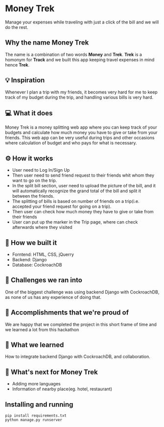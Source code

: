 # Money Trek

Manage your expenses while traveling with just a click of the bill and we will do the rest.

## Why the name **Money Trek**

The name is a combination of two words **Money** and **Trek**. **Trek** is a homonym for **Track** and we built this app keeping travel expenses in mind hence **Trek**.
## 💡 Inspiration

Whenever I plan a trip with my friends, it becomes very hard for me to keep track of my budget during the trip, and handling various bills is very hard.

## 💻 What it does

Money Trek is a money splitting web app where you can keep track of your budgets and calculate how much money you have to give or take from your friends. This web app can be very useful during trips and other occasions where calculation of budget and who pays for what is necessary.

## ⚙️ How it works

- User need to Log In/Sign Up
- Then user need to send friend request to their friends whit whom they want to go on the trip.
- In the split bill section, user need to upload the picture of the bill, and it will automatically recognize the grand total of the bill and split it between the friends.
- The splitting of bills is based on number of friends on a trip(i.e. accepted your friend request for going on a trip).
- Then user can check how much money they have to give or take from their friends
- User can put up the marker in the Trip page, where can check afterwards where they visited

## 🔨 How we built it

- Forntend: HTML, CSS, jQuerry
- Backend: Django
- Database: CockroachDB

## 🧠 Challenges we ran into

One of the biggest challenge was using backend Django with CockroachDB, as none of us has any experience of doing that.

## 🏅 Accomplishments that we're proud of

We are happy that we completed the project in this short frame of time and we learned a lot from this hackathon

## 📖 What we learned

How to integrate backend Django with CockroachDB, and collaboration.

## 🚀 What's next for Money Trek

- Adding more languages
- Information of nearby place(eg. hotel, restaurant)

## Installing and running
```
pip install requirements.txt
python manage.py runserver
```
